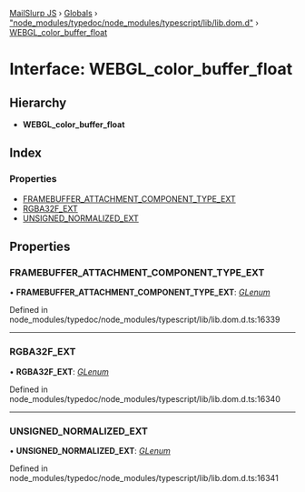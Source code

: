 [MailSlurp JS](../README.md) › [Globals](../globals.md) › ["node_modules/typedoc/node_modules/typescript/lib/lib.dom.d"](../modules/_node_modules_typedoc_node_modules_typescript_lib_lib_dom_d_.md) › [WEBGL_color_buffer_float](_node_modules_typedoc_node_modules_typescript_lib_lib_dom_d_.webgl_color_buffer_float.md)

# Interface: WEBGL_color_buffer_float

## Hierarchy

* **WEBGL_color_buffer_float**

## Index

### Properties

* [FRAMEBUFFER_ATTACHMENT_COMPONENT_TYPE_EXT](_node_modules_typedoc_node_modules_typescript_lib_lib_dom_d_.webgl_color_buffer_float.md#framebuffer_attachment_component_type_ext)
* [RGBA32F_EXT](_node_modules_typedoc_node_modules_typescript_lib_lib_dom_d_.webgl_color_buffer_float.md#rgba32f_ext)
* [UNSIGNED_NORMALIZED_EXT](_node_modules_typedoc_node_modules_typescript_lib_lib_dom_d_.webgl_color_buffer_float.md#unsigned_normalized_ext)

## Properties

###  FRAMEBUFFER_ATTACHMENT_COMPONENT_TYPE_EXT

• **FRAMEBUFFER_ATTACHMENT_COMPONENT_TYPE_EXT**: *[GLenum](../modules/_node_modules_typedoc_node_modules_typescript_lib_lib_dom_d_.md#glenum)*

Defined in node_modules/typedoc/node_modules/typescript/lib/lib.dom.d.ts:16339

___

###  RGBA32F_EXT

• **RGBA32F_EXT**: *[GLenum](../modules/_node_modules_typedoc_node_modules_typescript_lib_lib_dom_d_.md#glenum)*

Defined in node_modules/typedoc/node_modules/typescript/lib/lib.dom.d.ts:16340

___

###  UNSIGNED_NORMALIZED_EXT

• **UNSIGNED_NORMALIZED_EXT**: *[GLenum](../modules/_node_modules_typedoc_node_modules_typescript_lib_lib_dom_d_.md#glenum)*

Defined in node_modules/typedoc/node_modules/typescript/lib/lib.dom.d.ts:16341
